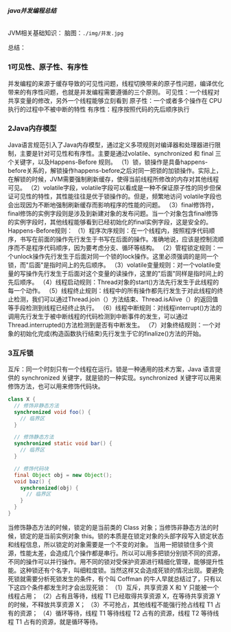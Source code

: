 ###### **java并发编程总结**
JVM相关基础知识：
脑图：`./img/并发.jpg`

总结：

### 1可见性、原子性、有序性
并发编程的来源于缓存导致的可见性问题，线程切换带来的原子性问题，编译优化带来的有序性问题，也就是并发编程需要遵循的三个原则。
可见性：一个线程对共享变量的修改，另外一个线程能够立刻看到
原子性：一个或者多个操作在 CPU 执行的过程中不被中断的特性
有序性：程序按照代码的先后顺序执行

### 2Java内存模型
Java语言规范引入了Java内存模型，通过定义多项规则对编译器和处理器进行限制，主要是针对可见性和有序性。主要是通过volatile、synchronized 和 final 三个关键字，以及Happens-Before 规则。
（1）锁，锁操作是具备happens-before关系的，解锁操作happens-before之后对同一把锁的加锁操作。实际上，在解锁的时候，JVM需要强制刷新缓存，使得当前线程所修改的内存对其他线程可见。
（2）volatile字段，volatile字段可以看成是一种不保证原子性的同步但保证可见性的特性，其性能往往是优于锁操作的。但是，频繁地访问 volatile字段也会出现因为不断地强制刷新缓存而影响程序的性能的问题。
（3）final修饰符，final修饰的实例字段则是涉及到新建对象的发布问题。当一个对象包含final修饰的实例字段时，其他线程能够看到已经初始化的final实例字段，这是安全的。
Happens-Before规则：
（1）程序次序规则：在一个线程内，按照程序代码顺序，书写在前面的操作先行发生于书写在后面的操作。准确地说，应该是控制流顺序而不是程序代码顺序，因为要考虑分支、循环等结构。
（2）管程锁定规则：一个unlock操作先行发生于后面对同一个锁的lock操作。这里必须强调的是同一个锁，而"后面"是指时间上的先后顺序。
（3）volatile变量规则：对一个volatile变量的写操作先行发生于后面对这个变量的读操作，这里的"后面"同样是指时间上的先后顺序。
（4）线程启动规则：Thread对象的start()方法先行发生于此线程的每一个动作。
（5）线程终止规则：线程中的所有操作都先行发生于对此线程的终止检测，我们可以通过Thread.join（）方法结束、Thread.isAlive（）的返回值等手段检测到线程已经终止执行。
（6）线程中断规则：对线程interrupt()方法的调用先行发生于被中断线程的代码检测到中断事件的发生，可以通过Thread.interrupted()方法检测到是否有中断发生。
（7）对象终结规则：一个对象的初始化完成(构造函数执行结束)先行发生于它的finalize()方法的开始。

### 3互斥锁
互斥：同一个时刻只有一个线程在运行。锁是一种通用的技术方案，Java 语言提供的 synchronized 关键字，就是锁的一种实现。synchronized 关键字可以用来修饰方法，也可以用来修饰代码块。
```java
class X {
  // 修饰非静态方法
  synchronized void foo() {
    // 临界区
  }

  // 修饰静态方法
  synchronized static void bar() {
    // 临界区
  }

  // 修饰代码块
  final Object obj = new Object();
  void baz() {
    synchronized(obj) {
      // 临界区
    }
  }
} 
```
当修饰静态方法的时候，锁定的是当前类的 Class 对象；当修饰非静态方法的时候，锁定的是当前实例对象 this。锁的本质是在锁定对象的头部字段写入锁定状态和线程信息，所以锁定的对象需要是一个不变的对象。
当用一把锁锁住多个资源，性能太差，会造成几个操作都是串行。所以可以用多把锁分别锁不同的资源，不同的操作可以并行操作。用不同的锁对受保护资源进行精细化管理，能够提升性能。这种锁还有个名字，叫细粒度锁。当然这样又会造成死锁的情况出现。要避免死锁就需要分析死锁发生的条件，有个叫 Coffman 的牛人早就总结过了，只有以下这四个条件都发生时才会出现死锁：
（1）互斥，共享资源 X 和 Y 只能被一个线程占用；
（2）占有且等待，线程 T1 已经取得共享资源 X，在等待共享资源 Y 的时候，不释放共享资源 X；
（3）不可抢占，其他线程不能强行抢占线程 T1 占有的资源；
（4）循环等待，线程 T1 等待线程 T2 占有的资源，线程 T2 等待线程 T1 占有的资源，就是循环等待。